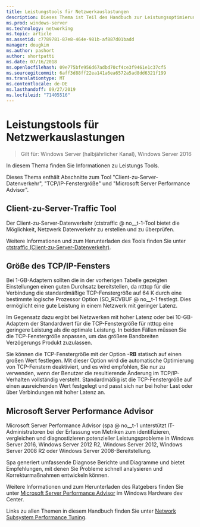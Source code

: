 ```yaml
---
title: Leistungstools für Netzwerkauslastungen
description: Dieses Thema ist Teil des Handbuch zur Leistungsoptimierung des Netzwerk Subsystems für Windows Server 2016.
ms.prod: windows-server
ms.technology: networking
ms.topic: article
ms.assetid: c7789781-87e8-464e-981b-af887d01badd
manager: dougkim
ms.author: pashort
author: shortpatti
ms.date: 07/16/2018
ms.openlocfilehash: 09e775bfe956d67adbd70cf4ce3f9461e1c37cf5
ms.sourcegitcommit: 6aff3d88ff22ea141a6ea6572a5ad8dd6321f199
ms.translationtype: MT
ms.contentlocale: de-DE
ms.lasthandoff: 09/27/2019
ms.locfileid: "71405516"
---
```

# <a name="performance-tools-for-network-workloads"></a>Leistungstools für Netzwerkauslastungen

>Gilt für: Windows Server (halbjährlicher Kanal), Windows Server 2016

In diesem Thema finden Sie Informationen zu Leistungs Tools.

Dieses Thema enthält Abschnitte zum Tool "Client-zu-Server-Datenverkehr", "TCP/IP-Fenstergröße" und "Microsoft Server Performance Advisor".

##  <a name="bkmk_tuning"></a>Client-zu-Server-Traffic Tool

Der Client-zu-Server-Datenverkehr \(ctstraffic @ no__t-1-Tool bietet die Möglichkeit, Netzwerk Datenverkehr zu erstellen und zu überprüfen.

Weitere Informationen und zum Herunterladen des Tools finden Sie unter [ctstraffic (Client-zu-Server-Datenverkehr)](https://github.com/Microsoft/ctsTraffic).
  
##  <a name="bkmk_size"></a>Größe des TCP/IP-Fensters

Bei 1-GB-Adaptern sollten die in der vorherigen Tabelle gezeigten Einstellungen einen guten Durchsatz bereitstellen, da ntttcp für die Verbindung die standardmäßige TCP-Fenstergröße auf 64 K durch eine bestimmte logische Prozessor Option \(SO_RCVBUF @ no__t-1 festlegt. Dies ermöglicht eine gute Leistung in einem Netzwerk mit geringer Latenz.  

Im Gegensatz dazu ergibt bei Netzwerken mit hoher Latenz oder bei 10-GB-Adaptern der Standardwert für die TCP-Fenstergröße für ntttcp eine geringere Leistung als die optimale Leistung. In beiden Fällen müssen Sie die TCP-Fenstergröße anpassen, um das größere Bandbreiten Verzögerungs Produkt zuzulassen.  

Sie können die TCP-Fenstergröße mit der Option **-RB** statisch auf einen großen Wert festlegen. Mit dieser Option wird die automatische Optimierung von TCP-Fenstern deaktiviert, und es wird empfohlen, Sie nur zu verwenden, wenn der Benutzer die resultierende Änderung im TCP/IP-Verhalten vollständig versteht. Standardmäßig ist die TCP-Fenstergröße auf einen ausreichenden Wert festgelegt und passt sich nur bei hoher Last oder über Verbindungen mit hoher Latenz an.  

##  <a name="bkmk_advisor"></a>Microsoft Server Performance Advisor

Microsoft Server Performance Advisor \(spa @ no__t-1 unterstützt IT-Administratoren bei der Erfassung von Metriken zum identifizieren, vergleichen und diagnostizieren potenzieller Leistungsprobleme in Windows Server 2016, Windows Server 2012 R2, Windows Server 2012, Windows Server 2008 R2 oder Windows Server 2008-Bereitstellung. 

Spa generiert umfassende Diagnose Berichte und Diagramme und bietet Empfehlungen, mit denen Sie Probleme schnell analysieren und Korrekturmaßnahmen entwickeln können.  
  
 Weitere Informationen und zum Herunterladen des Ratgebers finden Sie unter [Microsoft Server Performance Advisor](https://msdn.microsoft.com/library/windows/hardware/dn481522.aspx) im Windows Hardware dev Center.

Links zu allen Themen in diesem Handbuch finden Sie unter [Network Subsystem Performance Tuning](net-sub-performance-top.md).